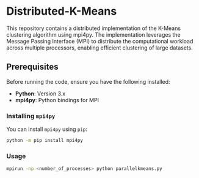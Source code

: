 # Distributed-K-Means 
This repository contains a distributed implementation of the K-Means clustering algorithm using mpi4py. The implementation leverages the Message Passing Interface (MPI) to distribute the computational workload across multiple processors, enabling efficient clustering of large datasets.

## Prerequisites

Before running the code, ensure you have the following installed:

- **Python**: Version 3.x
- **mpi4py**: Python bindings for MPI

### Installing `mpi4py`

You can install `mpi4py` using `pip`:

```bash
python -m pip install mpi4py
```` 

### Usage
```bash
mpirun -np <number_of_processes> python parallelkmeans.py
